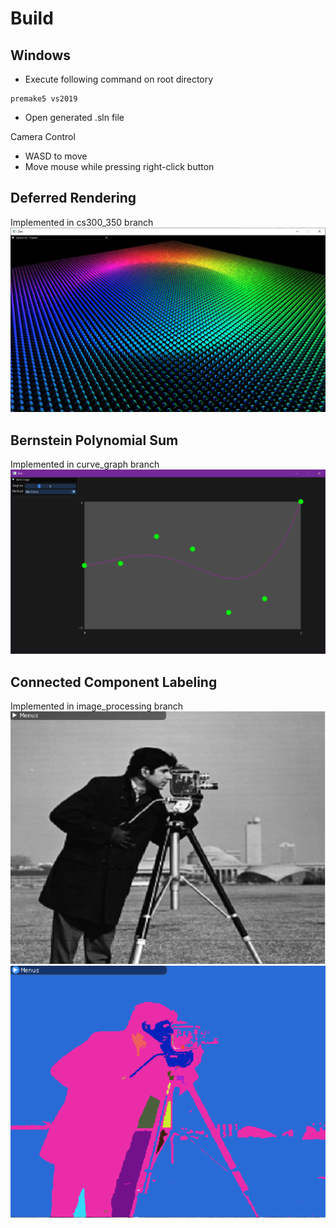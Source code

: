 # Build
## Windows
- Execute following command on root directory
```batch
premake5 vs2019
```
- Open generated .sln file

Camera Control
- WASD to move
- Move mouse while pressing right-click button

## Deferred Rendering
Implemented in cs300_350 branch
![Deferred](screenshots/deferred.png)

## Bernstein Polynomial Sum
Implemented in curve_graph branch
![Bernstein](screenshots/bernstein.png)

## Connected Component Labeling
Implemented in image_processing branch
![CCL](screenshots/ccl.png)
![CCL2](screenshots/ccl2.png)
